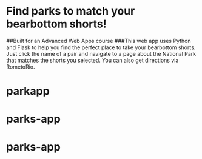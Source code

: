 # Find parks to match your bearbottom shorts!

##Built for an Advanced Web Apps course
###This web app uses Python and Flask to help you find the perfect place to take your bearbottom shorts. Just click the name of a pair and navigate to a page about the National Park that matches the shorts you selected. You can also get directions via RometoRio.
# parkapp
# parks-app
# parks-app
